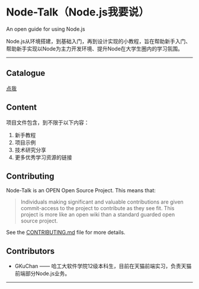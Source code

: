 Node-Talk（Node.js我要说）
=============

An open guide for using Node.js

Node.js从环境搭建，到基础入门，再到设计实现的小教程，旨在帮助新手入门、帮助新手实现以Node为主力开发环境、提升Node在大学生圈内的学习氛围。

-----------------

Catalogue
-----------------------------
[点我](catalogue.md)

Content
-----------------------------

项目文件包含，到不限于以下内容：

1. 新手教程
2. 项目示例
3. 技术研究分享
4. 更多优秀学习资源的链接

Contributing
-----------------------------

Node-Talk is an OPEN Open Source Project. This means that:

>Individuals making significant and valuable contributions are given commit-access to the project to contribute as they see fit. This project is more like an open wiki than a standard guarded open source project.

See the [CONTRIBUTING.md](CONTRIBUTING.md) file for more details.

Contributors
----------------------------

* GKuChan —— 哈工大软件学院12级本科生，目前在天猫前端实习，负责天猫前端部分Node.js业务。

----------------